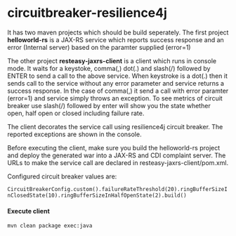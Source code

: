 # circuitbreaker-resilience4j

It has two maven projects which should be build seperately. The first project **helloworld-rs** is a JAX-RS service which reports success response and an error (Internal server) based on the paramter supplied (error=1)

The other project **resteasy-jaxrs-client** is a client which runs in console mode. It waits for a keystoke, comma(,) dot(.) and slash(/)  followed by ENTER to send a call to the above service. When keystroke is a dot(.) then it sends call to the service without any error parameter and service returns a success response. In the case of comma(,) it send a call with error paramter (error=1) and service simply throws an exception. To see metrics of circuit breaker use slash(/) followed by enter will show you the state whether open, half open or closed including failure rate.

The client decorates the service call using resilience4j circuit breaker. The reported exceptions are shown in the console.

Before executing the client, make sure you build the helloworld-rs project and deploy the generated war into a JAX-RS and CDI complaint server. The URLs to make the service call are declared in resteasy-jaxrs-client/pom.xml.

Configured circuit breaker values are:

`CircuitBreakerConfig.custom().failureRateThreshold(20).ringBufferSizeInClosedState(10).ringBufferSizeInHalfOpenState(2).build()`

#### Execute client

`mvn clean package exec:java`
